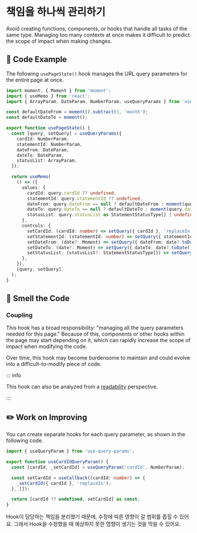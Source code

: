# 책임을 하나씩 관리하기

<div style="margin-top: 16px">
<Badge type="info" text="결합도" />
</div>

Avoid creating functions, components, or hooks that handle all tasks of the same type. Managing too many contexts at once makes it difficult to predict the scope of impact when making changes.

## 📝 Code Example

The following `usePageState()` hook manages the URL query parameters for the entire page at once.

```typescript
import moment, { Moment } from 'moment';
import { useMemo } from 'react';
import { ArrayParam, DateParam, NumberParam, useQueryParams } from 'use-query-params';

const defaultDateFrom = moment().subtract(3, 'month');
const defaultDateTo = moment();

export function usePageState() {
  const [query, setQuery] = useQueryParams({
    cardId: NumberParam,
    statementId: NumberParam,
    dateFrom: DateParam,
    dateTo: DateParam,
    statusList: ArrayParam,
  });

  return useMemo(
    () => ({
      values: {
        cardId: query.cardId ?? undefined,
        statementId: query.statementId ?? undefined,
        dateFrom: query.dateFrom == null ? defaultDateFrom : moment(query.dateFrom),
        dateTo: query.dateTo == null ? defaultDateTo : moment(query.dateTo),
        statusList: query.statusList as StatementStatusType[] | undefined,
      },
      controls: {
        setCardId: (cardId: number) => setQuery({ cardId }, 'replaceIn'),
        setStatementId: (statementId: number) => setQuery({ statementId }, 'replaceIn'),
        setDateFrom: (date?: Moment) => setQuery({ dateFrom: date?.toDate() }, 'replaceIn'),
        setDateTo: (date?: Moment) => setQuery({ dateTo: date?.toDate() }, 'replaceIn'),
        setStatusList: (statusList?: StatementStatusType[]) => setQuery({ statusList }, 'replaceIn'),
      },
    }),
    [query, setQuery],
  );
}
```

## 👃 Smell the Code

### Coupling

This hook has a broad responsibility: "managing all the query parameters needed for this page." Because of this, components or other hooks within the page may start depending on it, which can rapidly increase the scope of impact when modifying the code.

Over time, this hook may become burdensome to maintain and could evolve into a difficult-to-modify piece of code.

::: info

This hook can also be analyzed from a [readability](./use-page-state-readability.md) perspective.

:::

## ✏️ Work on Improving

You can create separate hooks for each query parameter, as shown in the following code.

```typescript
import { useQueryParam } from 'use-query-params';

export function useCardIdQueryParam() {
  const [cardId, _setCardId] = useQueryParam('cardId', NumberParam);

  const setCardId = useCallback((cardId: number) => {
    _setCardId({ cardId }, 'replaceIn');
  }, []);

  return [cardId ?? undefined, setCardId] as const;
}
```

Hook이 담당하는 책임을 분리했기 때문에, 수정에 따른 영향이 갈 범위를 좁힐 수 있어요. 
그래서 Hook을 수정했을 때 예상하지 못한 영향이 생기는 것을 막을 수 있어요.